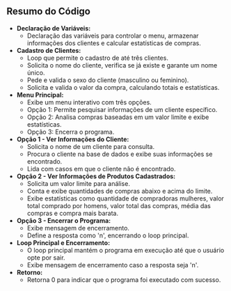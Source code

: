 <!DOCTYPE html>
<html>
<body>

<h2>Resumo do Código</h2>

<ul>
  <li><strong>Declaração de Variáveis:</strong>
    <ul>
      <li>Declaração das variáveis para controlar o menu, armazenar informações dos clientes e calcular estatísticas de compras.</li>
    </ul>
  </li>
  
  <li><strong>Cadastro de Clientes:</strong>
    <ul>
      <li>Loop que permite o cadastro de até três clientes.</li>
      <li>Solicita o nome do cliente, verifica se já existe e garante um nome único.</li>
      <li>Pede e valida o sexo do cliente (masculino ou feminino).</li>
      <li>Solicita e valida o valor da compra, calculando totais e estatísticas.</li>
    </ul>
  </li>
  
  <li><strong>Menu Principal:</strong>
    <ul>
      <li>Exibe um menu interativo com três opções.</li>
      <li>Opção 1: Permite pesquisar informações de um cliente específico.</li>
      <li>Opção 2: Analisa compras baseadas em um valor limite e exibe estatísticas.</li>
      <li>Opção 3: Encerra o programa.</li>
    </ul>
  </li>
  
  <li><strong>Opção 1 - Ver Informações do Cliente:</strong>
    <ul>
      <li>Solicita o nome de um cliente para consulta.</li>
      <li>Procura o cliente na base de dados e exibe suas informações se encontrado.</li>
      <li>Lida com casos em que o cliente não é encontrado.</li>
    </ul>
  </li>
  
  <li><strong>Opção 2 - Ver Informações de Produtos Cadastrados:</strong>
    <ul>
      <li>Solicita um valor limite para análise.</li>
      <li>Conta e exibe quantidades de compras abaixo e acima do limite.</li>
      <li>Exibe estatísticas como quantidade de compradoras mulheres, valor total comprado por homens, valor total das compras, média das compras e compra mais barata.</li>
    </ul>
  </li>
  
  <li><strong>Opção 3 - Encerrar o Programa:</strong>
    <ul>
      <li>Exibe mensagem de encerramento.</li>
      <li>Define a resposta como 'n', encerrando o loop principal.</li>
    </ul>
  </li>
  
  <li><strong>Loop Principal e Encerramento:</strong>
    <ul>
      <li>O loop principal mantém o programa em execução até que o usuário opte por sair.</li>
      <li>Exibe mensagem de encerramento caso a resposta seja 'n'.</li>
    </ul>
  </li>
  
  <li><strong>Retorno:</strong>
    <ul>
      <li>Retorna 0 para indicar que o programa foi executado com sucesso.</li>
    </ul>
  </li>
</ul>

</body>
</html>
